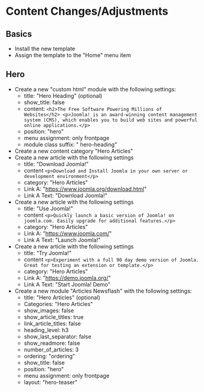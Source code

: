 # Content Changes/Adjustments

## Basics
* Install the new template
* Assign the template to the "Home" menu item

## Hero
* Create a new "custom html" module with the following settings:
	* title: "Hero Heading" (optional)
	* show_title: false
	* content: ```<h2>The Free Software Powering Millions of Websites</h2>
                  <p>Joomla! is an award-winning content management system (CMS), which enables you to build web sites and powerful online applications.</p>```
    * position: "hero"
    * menu assignment: only frontpage
    * module class suffix: " hero-heading"
* Create a new content category "Hero Articles"
* Create a new article with the following settings
	* title: "Download Joomla!"
	* content ```<p>Download and Install Joomla in your own server or development environment</p>```
	* category: "Hero Articles"
	* Link A: "https://www.joomla.org/download.html"
	* Link A Text: "Download Joomla!"
* Create a new article with the following settings
	* title: "Use Joomla!"
	* content ```<p>Quickly launch a basic version of Joomla! on joomla.com. Easily upgrade for additional features.</p>```
	* category: "Hero Articles"
	* Link A: "https://www.joomla.com/"
	* Link A Text: "Launch Joomla!"
* Create a new article with the following settings
	* title: "Try Joomla!"
	* content ```<p>Experiment with a full 90 day demo version of Joomla. Great for testing an extension or template.</p>```
	* category: "Hero Articles"
	* Link A: "https://demo.joomla.org/"
	* Link A Text: "Start Joomla! Demo"
* Create a new module "Articles Newsflash" with the following settings:
	* title: "Hero Articles" (optional)
	* Categories: "Hero Articles"
	* show_images: false
	* show_article_titles: true
	* link_article_titles: false
	* heading_level: h3
	* show_last_separator: false
	* show_readmore: false
	* number_of_articles: 3
	* ordering: "ordering"
	* show_title: false
	* position: "hero"
	* menu assignment: only frontpage
	* layout: "hero-teaser"
	
